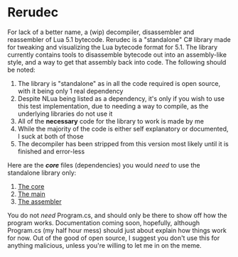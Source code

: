 # Rerudec
For lack of a better name, a (wip) decompiler, disassembler and reassembler of Lua 5.1 bytecode.
Rerudec is a "standalone" C# library made for tweaking and visualizing the Lua bytecode format for 5.1.
The library currently contains tools to disassemble bytecode out into an assembly-like style, and a way to get that assembly back into code.
The following should be noted:

1. The library is "standalone" as in all the code required is open source, with it being only 1 real dependency
2. Despite NLua being listed as a dependency, it's only if you wish to use this test implementation, due to needing a way to compile, as the underlying libraries do not use it
3. All of the **necessary** code for the library to work is made by me
4. While the majority of the code is either self explanatory or documented, I suck at both of those
5. The decompiler has been stripped from this version most likely until it is finished and error-less

Here are the ***core*** files (dependencies) you would *need* to use the standalone library only:

1. [The core](https://github.com/Rerumu/CSLuaCore/blob/master/ReluaCore/Core.cs)
2. [The main](https://github.com/Rerumu/Rerudec/blob/master/Source/Rerudec.cs)
3. [The assembler](https://github.com/Rerumu/Rerudec/blob/master/Source/Rerure.cs)

You do not *need* Program.cs, and should only be there to show off how the program works.
Documentation coming soon, hopefully, although Program.cs (my half hour mess) should just about explain how things work for now.
Out of the good of open source, I suggest you don't use this for anything malicious, unless you're willing to let me in on the meme.